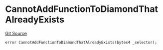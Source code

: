 # CannotAddFunctionToDiamondThatAlreadyExists
[Git Source](https://github.com/thrackle-io/tron/blob/fa1f71d854feb4f93c1bbe77dbe731527e9e3d00/src/protocol/economic/ruleProcessor/RuleProcessorDiamondLib.sol)


```solidity
error CannotAddFunctionToDiamondThatAlreadyExists(bytes4 _selector);
```

